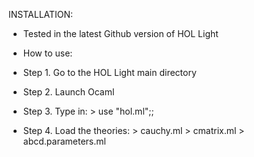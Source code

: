 INSTALLATION:
- Tested in the latest Github version of HOL Light

- How to use:

- Step 1. Go to the HOL Light main directory
- Step 2. Launch Ocaml
- Step 3. Type in:
        > use "hol.ml";;
        
- Step 4. Load the theories:
        > cauchy.ml
        > cmatrix.ml
        > abcd.parameters.ml

